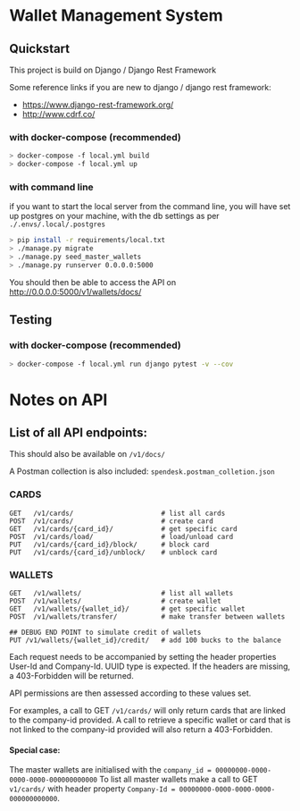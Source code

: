 # Wallet Management System


## Quickstart

This project is build on Django / Django Rest Framework

Some reference links if you are new to django / django rest framework:
- https://www.django-rest-framework.org/
- http://www.cdrf.co/

### with docker-compose (recommended)
```bash
> docker-compose -f local.yml build
> docker-compose -f local.yml up
```

### with command line
if you want to start the local server from the command line,
you will have set up postgres on your machine, with the db settings as per
`./.envs/.local/.postgres`
```bash
> pip install -r requirements/local.txt
> ./manage.py migrate
> ./manage.py seed_master_wallets
> ./manage.py runserver 0.0.0.0:5000
```

You should then be able to access the API on http://0.0.0.0:5000/v1/wallets/docs/


## Testing

### with docker-compose (recommended)
```bash
> docker-compose -f local.yml run django pytest -v --cov
```

# Notes on API

## List of all API endpoints:
This should also be available on `/v1/docs/`

A Postman collection is also included: `spendesk.postman_colletion.json`
### CARDS
```
GET   /v1/cards/                      # list all cards
POST  /v1/cards/                      # create card
GET   /v1/cards/{card_id}/            # get specific card 
POST  /v1/cards/load/                 # load/unload card
PUT   /v1/cards/{card_id}/block/      # block card
PUT   /v1/cards/{card_id}/unblock/    # unblock card
```

### WALLETS
```
GET   /v1/wallets/                    # list all wallets
POST  /v1/wallets/                    # create wallet
GET   /v1/wallets/{wallet_id}/        # get specific wallet
POST  /v1/wallets/transfer/           # make transfer between wallets

## DEBUG END POINT to simulate credit of wallets
PUT /v1/wallets/{wallet_id}/credit/   # add 100 bucks to the balance
```

Each request needs to be accompanied by setting the header properties User-Id and Company-Id. UUID type is expected. If the headers are missing, a 403-Forbidden will be returned.

API permissions are then assessed according to these values set.

For examples, a call to GET `/v1/cards/` will only return cards that are linked to the company-id
provided.
A call to retrieve a specific wallet or card that is not linked to the company-id provided will also return a 403-Forbidden.


#### Special case:
The master wallets are initialised with the `company_id = 00000000-0000-0000-0000-000000000000`
To list all master wallets make a call to GET `v1/cards/` with header property `Company-Id = 00000000-0000-0000-0000-000000000000`.

